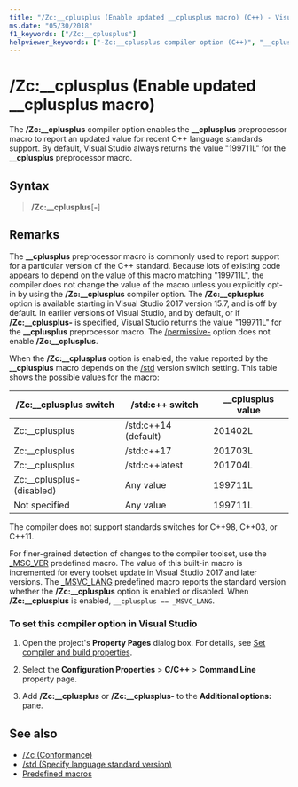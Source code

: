 ```yaml
---
title: "/Zc:__cplusplus (Enable updated __cplusplus macro) (C++) - Visual Studio"
ms.date: "05/30/2018"
f1_keywords: ["/Zc:__cplusplus"]
helpviewer_keywords: ["-Zc:__cplusplus compiler option (C++)", "__cplusplus macro (C++)"]
---
```

# /Zc:__cplusplus (Enable updated __cplusplus macro)

The **/Zc:__cplusplus** compiler option enables the **\_\_cplusplus** preprocessor macro to report an updated value for recent C++ language standards support. By default, Visual Studio always returns the value "199711L" for the **\_\_cplusplus** preprocessor macro.

## Syntax

> **/Zc:__cplusplus**[**-**]

## Remarks

The **\_\_cplusplus** preprocessor macro is commonly used to report support for a particular version of the C++ standard. Because lots of existing code appears to depend on the value of this macro matching "199711L", the compiler does not change the value of the macro unless you explicitly opt-in by using the **/Zc:__cplusplus** compiler option. The **/Zc:__cplusplus** option is available starting in Visual Studio 2017 version 15.7, and is off by default. In earlier versions of Visual Studio, and by default, or if **/Zc:__cplusplus-** is specified, Visual Studio returns the value "199711L" for the **\_\_cplusplus** preprocessor macro. The [/permissive-](permissive-standards-conformance.md) option does not enable **/Zc:__cplusplus**.

When the **/Zc:__cplusplus** option is enabled, the value reported by the **\_\_cplusplus** macro depends on the [/std](std-specify-language-standard-version.md) version switch setting. This table shows the possible values for the macro:

|/Zc:__cplusplus switch|/std:c++ switch|__cplusplus value|
|-|-|-|
Zc:__cplusplus|/std:c++14 (default)|201402L
Zc:__cplusplus|/std:c++17|201703L
Zc:__cplusplus|/std:c++latest|201704L
Zc:__cplusplus- (disabled)|Any value|199711L
Not specified|Any value|199711L

The compiler does not support standards switches for C++98, C++03, or C++11.

For finer-grained detection of changes to the compiler toolset, use the [_MSC_VER](../../preprocessor/predefined-macros.md) predefined macro. The value of this built-in macro is incremented for every toolset update in Visual Studio 2017 and later versions. The [_MSVC_LANG](../../preprocessor/predefined-macros.md) predefined macro reports the standard version whether the **/Zc:__cplusplus** option is enabled or disabled. When **/Zc:__cplusplus** is enabled, `__cplusplus == _MSVC_LANG`.

### To set this compiler option in Visual Studio

1. Open the project's **Property Pages** dialog box. For details, see [Set compiler and build properties](../working-with-project-properties.md).

1. Select the **Configuration Properties** > **C/C++** > **Command Line** property page.

1. Add **/Zc:__cplusplus** or **/Zc:__cplusplus-** to the **Additional options:** pane.

## See also

- [/Zc (Conformance)](zc-conformance.md)
- [/std (Specify language standard version)](std-specify-language-standard-version.md)
- [Predefined macros](../../preprocessor/predefined-macros.md)
